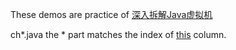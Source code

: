 These demos are practice of [深入拆解Java虚拟机](https://time.geekbang.org/column/intro/100010301)

ch*.java the * part matches the index of [this](https://time.geekbang.org/column/intro/100010301) column.
